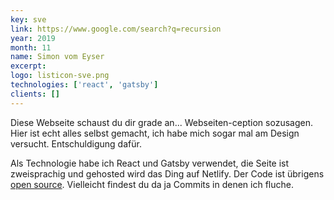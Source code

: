 ```yaml
---
key: sve
link: https://www.google.com/search?q=recursion
year: 2019
month: 11
name: Simon vom Eyser
excerpt:
logo: listicon-sve.png
technologies: ['react', 'gatsby']
clients: []
---
```


Diese Webseite schaust du dir grade an... Webseiten-ception sozusagen. Hier ist echt alles selbst gemacht, ich habe mich sogar mal am Design versucht. Entschuldigung dafür.

Als Technologie habe ich React und Gatsby verwendet, die Seite ist zweisprachig und gehosted wird das Ding auf Netlify. Der Code ist übrigens <a href="#"  target="_blank" rel="noopener noreferrer">open source</a>. Vielleicht findest du da ja Commits in denen ich fluche.

